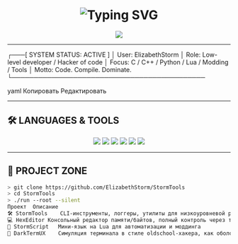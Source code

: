 <h1 align="center">
  <img src="https://readme-typing-svg.demolab.com?font=Fira+Code&duration=4000&pause=800&color=00FF00&center=true&vCenter=true&width=550&lines=Welcome+to+the+Grid...;ElizabethStorm+has+connected;System-level+%3E+User-level;Clean+Code+%E2%89%A0+Dead+Code;Hack+the+World+%F0%9F%95%B2" alt="Typing SVG" />
</h1>

<p align="center">
  <img src="https://capsule-render.vercel.app/api?type=rect&height=120&text=ELIZABETHSTORM&fontAlign=50&fontAlignY=35&color=0:000000,100:111111&fontColor=00FF00&fontSize=45&desc=Code%20is%20Control%20%E2%80%94%20I%20Own%20the%20Terminal&descSize=18&descAlign=50&descAlignY=70" />
</p>

---

┌───[ SYSTEM STATUS: ACTIVE ]
│ User: ElizabethStorm
│ Role: Low-level developer / Hacker of code
│ Focus: C / C++ / Python / Lua / Modding / Tools
│ Motto: Code. Compile. Dominate.
└────────────────────────────────────────────

yaml
Копировать
Редактировать

---

## 🛠 LANGUAGES & TOOLS

<p align="center">
  <img src="https://img.shields.io/badge/C-000000?style=for-the-badge&logo=c&logoColor=00FF00"/>
  <img src="https://img.shields.io/badge/C++-000000?style=for-the-badge&logo=c%2B%2B&logoColor=00FF00"/>
  <img src="https://img.shields.io/badge/Python-000000?style=for-the-badge&logo=python&logoColor=00FF00"/>
  <img src="https://img.shields.io/badge/Lua-000000?style=for-the-badge&logo=lua&logoColor=00FF00"/>
  <img src="https://img.shields.io/badge/JavaScript-000000?style=for-the-badge&logo=javascript&logoColor=00FF00"/>
  <img src="https://img.shields.io/badge/TypeScript-000000?style=for-the-badge&logo=typescript&logoColor=00FF00"/>
</p>

---

## 📂 PROJECT ZONE

```bash
> git clone https://github.com/ElizabethStorm/StormTools
> cd StormTools
> ./run --root --silent
Проект	Описание
🛠 StormTools	CLI-инструменты, логгеры, утилиты для низкоуровневой разработки
💻 HexEditor	Консольный редактор памяти/байтов, полный контроль через терминал
🔧 StormScript	Мини-язык на Lua для автоматизации и моддинга
🧩 DarkTermUX	Симуляция терминала в стиле oldschool-хакера, как оболочка на Win
